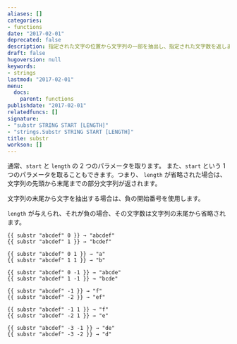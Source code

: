 ```yaml
---
aliases: []
categories:
- functions
date: "2017-02-01"
deprecated: false
description: 指定された文字の位置から文字列の一部を抽出し、指定された文字数を返します。
draft: false
hugoversion: null
keywords:
- strings
lastmod: "2017-02-01"
menu:
  docs:
    parent: functions
publishdate: "2017-02-01"
relatedfuncs: []
signature:
- "substr STRING START [LENGTH]"
- "strings.Substr STRING START [LENGTH]"
title: substr
workson: []
---
```


通常、`start` と `length` の 2 つのパラメータを取ります。 また、`start` という 1 つのパラメータを取ることもできます。つまり、 `length` が省略された場合は、文字列の先頭から末尾までの部分文字列が返されます。

文字列の末尾から文字を抽出する場合は、負の開始番号を使用します。

`length` が与えられ、それが負の場合、その文字数は文字列の末尾から省略されます。

```go-html-template
{{ substr "abcdef" 0 }} → "abcdef"
{{ substr "abcdef" 1 }} → "bcdef"

{{ substr "abcdef" 0 1 }} → "a"
{{ substr "abcdef" 1 1 }} → "b"

{{ substr "abcdef" 0 -1 }} → "abcde"
{{ substr "abcdef" 1 -1 }} → "bcde"

{{ substr "abcdef" -1 }} → "f"
{{ substr "abcdef" -2 }} → "ef"

{{ substr "abcdef" -1 1 }} → "f"
{{ substr "abcdef" -2 1 }} → "e"

{{ substr "abcdef" -3 -1 }} → "de"
{{ substr "abcdef" -3 -2 }} → "d"
```
